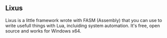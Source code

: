 ## Lixus
Lixus is a little framework wrote with FASM (Assembly) that you can use to write usefull things with Lua, incluiding system automation.  It's free, open source and works for Windows x64.
